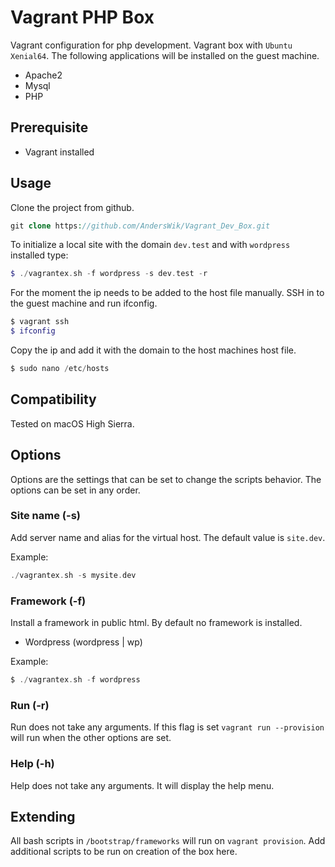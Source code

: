 # Vagrant PHP Box

Vagrant configuration for php development. Vagrant box with `Ubuntu Xenial64`. The following applications will be installed on the guest machine.

* Apache2
* Mysql
* PHP

## Prerequisite

* Vagrant installed

## Usage

Clone the project from github.

``` php
git clone https://github.com/AndersWik/Vagrant_Dev_Box.git
```

To initialize a local site with the domain `dev.test` and with `wordpress` installed type:

``` php
$ ./vagrantex.sh -f wordpress -s dev.test -r
```

For the moment the ip needs to be added to the host file manually. SSH in to the guest machine and run ifconfig.

``` php
$ vagrant ssh
$ ifconfig
```
Copy the ip and add it with the domain to the host machines host file.

``` php
$ sudo nano /etc/hosts
```

## Compatibility

Tested on macOS High Sierra.

## Options

Options are the settings that can be set to change the scripts behavior. The options can be set in any order.

### Site name (-s)

Add server name and alias for the virtual host.
The default value is `site.dev`.

Example:
``` php
./vagrantex.sh -s mysite.dev
```

### Framework (-f)

Install a framework in public html. By default no framework is installed.

* Wordpress (wordpress | wp)

Example:

``` php
$ ./vagrantex.sh -f wordpress
```

### Run (-r)

Run does not take any arguments. If this flag is set
`vagrant run --provision` will run when the other options
are set.

### Help (-h)

Help does not take any arguments. It will display the help menu.

## Extending

All bash scripts in `/bootstrap/frameworks` will run on `vagrant provision`. Add additional scripts to be run on creation of the box here.
